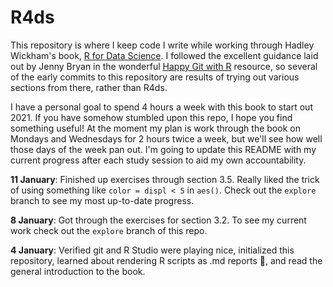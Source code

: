 # R4ds
This repository is where I keep code I write while working through Hadley Wickham's book, [R for Data Science](https://r4ds.had.co.nz/). I followed the excellent guidance laid out by Jenny Bryan in the wonderful [Happy Git with R](https://happygitwithr.com/) resource, so several of the early commits to this repository are results of trying out various sections from there, rather than R4ds. 

I have a personal goal to spend 4 hours a week with this book to start out 2021. If you have somehow stumbled upon this repo, I hope you find something useful! At the moment my plan is work through the book on Mondays and Wednesdays for 2 hours twice a week, but we'll see how well those days of the week pan out. I'm going to update this README with my current progress after each study session to aid my own accountability. 


**11 January**: Finished up exercises through section 3.5. Really liked the trick of using something like `color = displ < 5` in `aes()`. Check out the `explore` branch to see my most up-to-date progress.

**8 January**: Got through the exercises for section 3.2. To see my current work check out the `explore` branch of this repo.

**4 January**: Verified git and R Studio were playing nice, initialized this repository, learned about rendering R scripts as .md reports :exploding_head:, and read the general introduction to the book.


 
